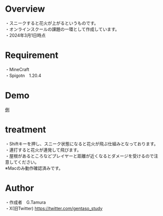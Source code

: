 # Overview

・スニークすると花火が上がるというものです。<br>
・オンラインスクールの課題の一環として作成しています。<br>
・2024年3月1日時点

# Requirement

・MineCraft<br>
・Spigotn　1.20.4

# Demo

[例](https://github.com/denson33/plugin_/assets/157567584/2a8bb3f2-b2df-402b-8b8b-f4ea9d171c5a)

# treatment

・Shiftキーを押し、スニーク状態になると花火が飛ぶ仕組みとなっております。<br>
・連打すると花火が連発して飛びます。<br>
・屋根があるところなどプレイヤーと距離が近くなるとダメージを受けるので注意してください。<br>
※Macのみ動作確認済みです。

# Author
・作成者　G.Tamura<br>
・X(旧Twitter) https://twitter.com/gentaso_study

